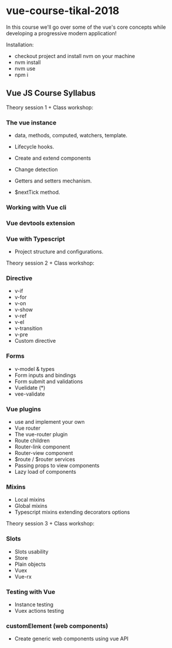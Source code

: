 # vue-course-tikal-2018

In this course we'll go over some of the vue's core concepts while developing a progressive modern application!

Installation:
- checkout project and install nvm on your machine 
- nvm install
- nvm use
- npm i


## Vue JS Course Syllabus

Theory session 1 + Class workshop:
### The vue instance
- data, methods, computed, watchers, template.
- Lifecycle hooks.
- Create and extend components

- Change detection
- Getters and setters mechanism.
- $nextTick method.

### Working with Vue cli

### Vue devtools extension

### Vue with Typescript
- Project structure and configurations.

Theory session 2 + Class workshop:
### Directive
- v-if
- v-for
- v-on
- v-show
- v-ref
- v-el
- v-transition
- v-pre
- Custom directive

### Forms
- v-model & types
- Form inputs and bindings
- Form submit and validations
- Vuelidate (*)
- vee-validate

### Vue plugins
- use and implement your own 
- Vue router
- The vue-router plugin
- Route children
- Router-link component
- Router-view component
- $route / $router services
- Passing props to view components
- Lazy load of components

### Mixins
- Local mixins
- Global mixins
- Typescript mixins extending decorators options

Theory session 3 + Class workshop:
### Slots
- Slots usability 
- Store
- Plain objects
- Vuex
- Vue-rx

### Testing with Vue
- Instance testing
- Vuex actions testing 

### customElement (web components)
- Create generic web components using vue API


